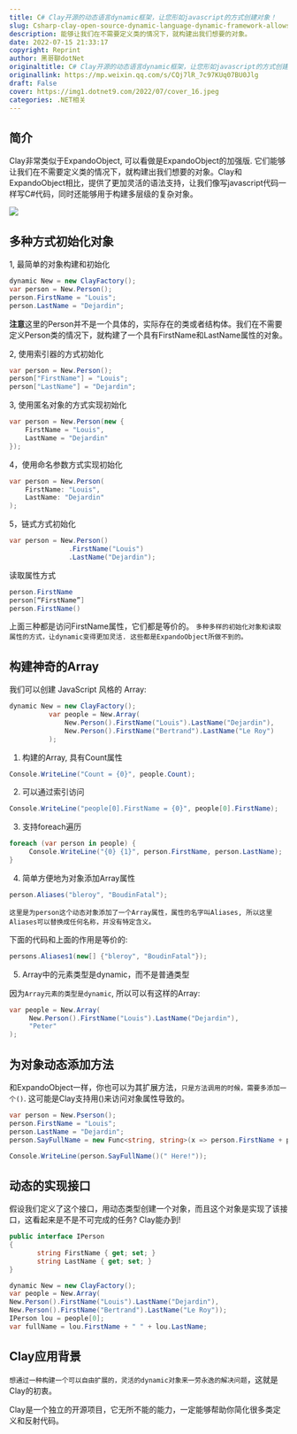 ```yaml
---
title: C# Clay开源的动态语言dynamic框架，让您形如javascript的方式创建对象！
slug: Csharp-clay-open-source-dynamic-language-dynamic-framework-allows-you-to-create-objects-in-a-JavaScript-like-manner
description: 能够让我们在不需要定义类的情况下，就构建出我们想要的对象。
date: 2022-07-15 21:33:17
copyright: Reprint
author: 黑哥聊dotNet
originaltitle: C# Clay开源的动态语言dynamic框架，让您形如javascript的方式创建对象！
originallink: https://mp.weixin.qq.com/s/CQj7lR_7c97KUq07BU0Jlg
draft: False
cover: https://img1.dotnet9.com/2022/07/cover_16.jpeg
categories: .NET相关
---
```


## 简介

Clay非常类似于ExpandoObject, 可以看做是ExpandoObject的加强版. 它们能够让我们在不需要定义类的情况下，就构建出我们想要的对象。Clay和ExpandoObject相比，提供了更加灵活的语法支持，让我们像写javascript代码一样写C#代码，同时还能够用于构建多层级的复杂对象。

![](https://img1.dotnet9.com/2022/07/1601.png)

## 多种方式初始化对象

1, 最简单的对象构建和初始化

```C#
dynamic New = new ClayFactory();
var person = New.Person();
person.FirstName = "Louis";
person.LastName = "Dejardin";
```

**注意**这里的Person并不是一个具体的，实际存在的类或者结构体。我们在不需要定义Person类的情况下，就构建了一个具有FirstName和LastName属性的对象。

2, 使用索引器的方式初始化

```C#
var person = New.Person();
person["FirstName"] = "Louis";
person["LastName"] = "Dejardin";
```

3, 使用匿名对象的方式实现初始化

```C#
var person = New.Person(new {
    FirstName = "Louis",
    LastName = "Dejardin"
});
```

4，使用命名参数方式实现初始化

```C#
var person = New.Person(
    FirstName: "Louis",
    LastName: "Dejardin"
);
```

5，链式方式初始化

```C#
var person = New.Person()
               .FirstName("Louis")
               .LastName("Dejardin");
```

读取属性方式

```C#
person.FirstName
person[“FirstName”]
person.FirstName()
```

上面三种都是访问FirstName属性，它们都是等价的。
`多种多样的初始化对象和读取属性的方式，让dynamic变得更加灵活. 这些都是ExpandoObject所做不到的。`

## 构建神奇的Array

我们可以创建 JavaScript 风格的 Array:

```C#
dynamic New = new ClayFactory();
          var people = New.Array(
              New.Person().FirstName("Louis").LastName("Dejardin"),
              New.Person().FirstName("Bertrand").LastName("Le Roy")
          );
```

1. 构建的Array, 具有Count属性

```C#
Console.WriteLine("Count = {0}", people.Count);
```

2. 可以通过索引访问

```C#
Console.WriteLine("people[0].FirstName = {0}", people[0].FirstName);
```

3. 支持foreach遍历

```C#
foreach (var person in people) {
     Console.WriteLine("{0} {1}", person.FirstName, person.LastName);
}
```

4. 简单方便地为对象添加Array属性

```C#
person.Aliases("bleroy", "BoudinFatal");
```

`这里是为person这个动态对象添加了一个Array属性，属性的名字叫Aliases, 所以这里Aliases可以替换成任何名称，并没有特定含义。`

下面的代码和上面的作用是等价的:

```C#
persons.Aliases1(new[] {"bleroy", "BoudinFatal"});
```

5. Array中的元素类型是dynamic，而不是普通类型

因为`Array元素的类型是dynamic`, 所以可以有这样的Array:

```C#
var people = New.Array(
     New.Person().FirstName("Louis").LastName("Dejardin"),
     "Peter"
);
```

## 为对象动态添加方法

和ExpandoObject一样，你也可以为其扩展方法，`只是方法调用的时候，需要多添加一个()`.
这可能是Clay支持用()来访问对象属性导致的。

```C#
var person = New.Pserson();
person.FirstName = "Louis";
person.LastName = "Dejardin";
person.SayFullName = new Func<string, string>(x => person.FirstName + person.LastName + x);

Console.WriteLine(person.SayFullName()(" Here!"));
```

## 动态的实现接口

假设我们定义了这个接口，用动态类型创建一个对象，而且这个对象是实现了该接口，这看起来是不是不可完成的任务? Clay能办到!

```C#
public interface IPerson
{ 
       string FirstName { get; set; } 
       string LastName { get; set; }
}

dynamic New = new ClayFactory();
var people = New.Array(
New.Person().FirstName("Louis").LastName("Dejardin"),
New.Person().FirstName("Bertrand").LastName("Le Roy"));
IPerson lou = people[0];
var fullName = lou.FirstName + " " + lou.LastName;
```

## Clay应用背景

`想通过一种构建一个可以自由扩展的，灵活的dynamic对象来一劳永逸的解决问题`，这就是Clay的初衷。

Clay是一个独立的开源项目，它无所不能的能力，一定能够帮助你简化很多类定义和反射代码。